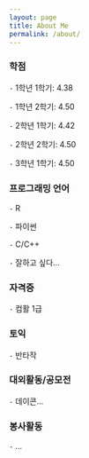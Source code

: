 ```yaml
---
layout: page
title: About Me
permalink: /about/
---
```


### 학점

`-` 1학년 1학기: 4.38

`-` 1학년 2학기: 4.50

`-` 2학년 1학기: 4.42

`-` 2학년 2학기: 4.50

`-` 3학년 1학기: 4.50

### 프로그래밍 언어

`-` R

`-` 파이썬

`-` C/C++

`-` 잘하고 싶다...

### 자격증

`-` 컴활 1급

### 토익

`-` 반타작

### 대외활동/공모전

`-` 데이콘...

### 봉사활동

`-` ...




[^1]:a blogging platform that natively supports Jupyter notebooks in addition to other formats.
